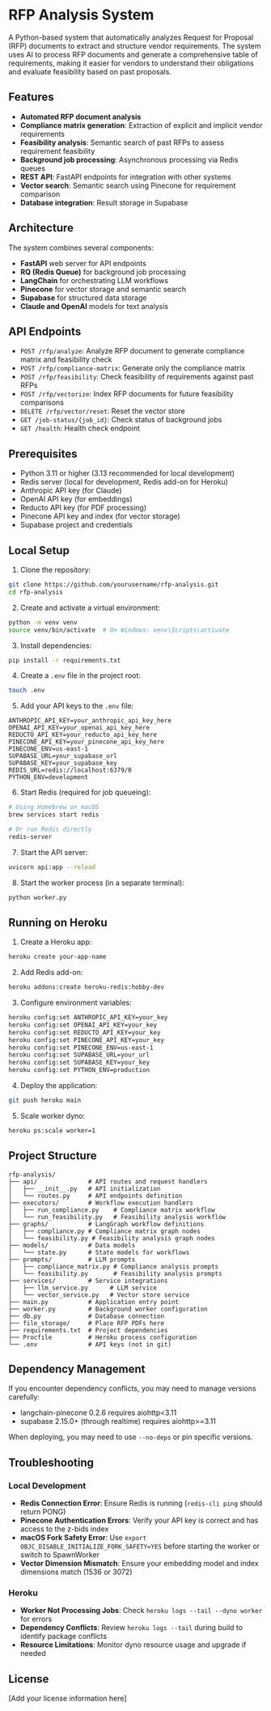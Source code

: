 # RFP Analysis System

A Python-based system that automatically analyzes Request for Proposal (RFP) documents to extract and structure vendor requirements. The system uses AI to process RFP documents and generate a comprehensive table of requirements, making it easier for vendors to understand their obligations and evaluate feasibility based on past proposals.

## Features

- **Automated RFP document analysis**
- **Compliance matrix generation**: Extraction of explicit and implicit vendor requirements
- **Feasibility analysis**: Semantic search of past RFPs to assess requirement feasibility
- **Background job processing**: Asynchronous processing via Redis queues
- **REST API**: FastAPI endpoints for integration with other systems
- **Vector search**: Semantic search using Pinecone for requirement comparison
- **Database integration**: Result storage in Supabase

## Architecture

The system combines several components:
- **FastAPI** web server for API endpoints
- **RQ (Redis Queue)** for background job processing
- **LangChain** for orchestrating LLM workflows
- **Pinecone** for vector storage and semantic search
- **Supabase** for structured data storage
- **Claude and OpenAI** models for text analysis

## API Endpoints

- `POST /rfp/analyze`: Analyze RFP document to generate compliance matrix and feasibility check
- `POST /rfp/compliance-matrix`: Generate only the compliance matrix
- `POST /rfp/feasibility`: Check feasibility of requirements against past RFPs
- `POST /rfp/vectorize`: Index RFP documents for future feasibility comparisons
- `DELETE /rfp/vector/reset`: Reset the vector store
- `GET /job-status/{job_id}`: Check status of background jobs
- `GET /health`: Health check endpoint

## Prerequisites

- Python 3.11 or higher (3.13 recommended for local development)
- Redis server (local for development, Redis add-on for Heroku)
- Anthropic API key (for Claude)
- OpenAI API key (for embeddings)
- Reducto API key (for PDF processing)
- Pinecone API key and index (for vector storage)
- Supabase project and credentials

## Local Setup

1. Clone the repository:
```bash
git clone https://github.com/yourusername/rfp-analysis.git
cd rfp-analysis
```

2. Create and activate a virtual environment:
```bash
python -m venv venv
source venv/bin/activate  # On Windows: venv\Scripts\activate
```

3. Install dependencies:
```bash
pip install -r requirements.txt
```

4. Create a `.env` file in the project root:
```bash
touch .env
```

5. Add your API keys to the `.env` file:
```
ANTHROPIC_API_KEY=your_anthropic_api_key_here
OPENAI_API_KEY=your_openai_api_key_here
REDUCTO_API_KEY=your_reducto_api_key_here
PINECONE_API_KEY=your_pinecone_api_key_here
PINECONE_ENV=us-east-1
SUPABASE_URL=your_supabase_url
SUPABASE_KEY=your_supabase_key
REDIS_URL=redis://localhost:6379/0
PYTHON_ENV=development
```

6. Start Redis (required for job queueing):
```bash
# Using Homebrew on macOS
brew services start redis

# Or run Redis directly
redis-server
```

7. Start the API server:
```bash
uvicorn api:app --reload
```

8. Start the worker process (in a separate terminal):
```bash
python worker.py
```

## Running on Heroku

1. Create a Heroku app:
```bash
heroku create your-app-name
```

2. Add Redis add-on:
```bash
heroku addons:create heroku-redis:hobby-dev
```

3. Configure environment variables:
```bash
heroku config:set ANTHROPIC_API_KEY=your_key
heroku config:set OPENAI_API_KEY=your_key
heroku config:set REDUCTO_API_KEY=your_key
heroku config:set PINECONE_API_KEY=your_key
heroku config:set PINECONE_ENV=us-east-1
heroku config:set SUPABASE_URL=your_url
heroku config:set SUPABASE_KEY=your_key
heroku config:set PYTHON_ENV=production
```

4. Deploy the application:
```bash
git push heroku main
```

5. Scale worker dyno:
```bash
heroku ps:scale worker=1
```

## Project Structure

```
rfp-analysis/
├── api/              # API routes and request handlers 
│   ├── __init__.py   # API initialization
│   └── routes.py     # API endpoints definition
├── executors/        # Workflow execution handlers
│   ├── run_compliance.py    # Compliance matrix workflow
│   └── run_feasibility.py   # Feasibility analysis workflow  
├── graphs/           # LangGraph workflow definitions
│   ├── compliance.py # Compliance matrix graph nodes
│   └── feasibility.py # Feasibility analysis graph nodes
├── models/           # Data models
│   └── state.py      # State models for workflows
├── prompts/          # LLM prompts
│   ├── compliance_matrix.py # Compliance analysis prompts
│   └── feasibility.py       # Feasibility analysis prompts  
├── services/         # Service integrations
│   ├── llm_service.py      # LLM service
│   └── vector_service.py   # Vector store service
├── main.py           # Application entry point
├── worker.py         # Background worker configuration
├── db.py             # Database connection
├── file_storage/     # Place RFP PDFs here
├── requirements.txt  # Project dependencies
├── Procfile          # Heroku process configuration
└── .env              # API keys (not in git)
```

## Dependency Management

If you encounter dependency conflicts, you may need to manage versions carefully:
- langchain-pinecone 0.2.6 requires aiohttp<3.11
- supabase 2.15.0+ (through realtime) requires aiohttp>=3.11

When deploying, you may need to use `--no-deps` or pin specific versions.

## Troubleshooting

### Local Development
- **Redis Connection Error**: Ensure Redis is running (`redis-cli ping` should return PONG)
- **Pinecone Authentication Errors**: Verify your API key is correct and has access to the z-bids index
- **macOS Fork Safety Error**: Use `export OBJC_DISABLE_INITIALIZE_FORK_SAFETY=YES` before starting the worker or switch to SpawnWorker
- **Vector Dimension Mismatch**: Ensure your embedding model and index dimensions match (1536 or 3072)

### Heroku
- **Worker Not Processing Jobs**: Check `heroku logs --tail --dyno worker` for errors
- **Dependency Conflicts**: Review `heroku logs --tail` during build to identify package conflicts
- **Resource Limitations**: Monitor dyno resource usage and upgrade if needed

## License

[Add your license information here] 
